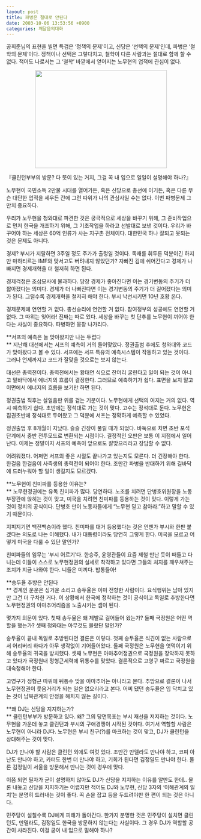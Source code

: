 ```yaml
---
layout: post
title: 파병은 절대로 안된다
date: 2003-10-06 13:53:56 +0900
categories: 깨달음의대화
---
```

공희준님의 표현을 빌면 특검은 ‘정책의 문제’이고, 신당은 ‘선택의 문제’인데, 파병은 ‘철학의 문제’이다. 정책이나 선택은 그렇다치고, 철학이 다른 사람과는 절대로 함께 할 수 없다. 적어도 나로서는 그 ‘철학’ 바깥에서 얻어지는 노무현의 업적에 관심이 없다. 

<p align="center">
  <img src="http://drkimz.com/technote/board/KDR/upimg/1065414232.jpg" width="351" height="260" border="0" />
</p>

<p align="left">
  『클린턴부부의 방문? 다 뜻이 있는 거지, 그걸 꼭 내 입으로 일일이 설명해야 하나?』
</p>

노무현이 국민소득 2만불 시대를 열어가든, 혹은 신당으로 총선에 이기든, 혹은 다른 무슨 대단한 업적을 세우든 간에 그런 따위가 나의 관심사일 수는 없다. 이번 파병문제 그만치 중요하다. 

우리가 노무현을 청와대로 파견한 것은 궁극적으로 세상을 바꾸기 위해, 그 준비작업으로 먼저 한국을 개조하기 위해, 그 기초작업을 하라고 선발대로 보낸 것이다. 우리가 바꾸어야 하는 세상은 60억 인류가 사는 지구촌 전체이다. 대한민국 하나 잘되고 못되는 것은 문제도 아니다. 

경제? 부시가 지랄하면 3주일 정도 주가가 출렁일 것이다. 독재를 휘두른 덕분이긴 하지만 마하티르는 IMF와 맞서고도 버텨내지 않았던가? 자빠진 김에 쉬어간다고 경제가 나빠지면 경제개혁을 더 철저히 하면 된다.

경제걱정은 조삼모사에 불과하다. 당장 경제가 좋아진다면 이는 경기변동의 주기가 더 짧아졌다는 의미다. 경제가 더 나빠진다면 이는 경기변동의 주기가 더 길어졌다는 의미가 된다. 그럴수록 경제개혁을 철저히 해야 한다. 부시 낙선시키면 10년 호황 온다. 

경제문제에 연연할 거 없다. 총선승리에 연연할 거 없다. 참여정부의 성공에도 연연할 거 없다. 그 따위는 잊어라! 진짜는 따로 있다. 세상을 바꾸는 첫 단추를 노무현이 끼어야 한다는 사실이 중요하다. 파병하면 몽창 나가리다. 

**서프의 예측은 늘 맞아왔지만 나는 두렵다  
** 지난해 대선에서는 서프의 예측이 거의 들어맞았다. 정권출범 후에도 청와대와 코드가 맞아왔다고 볼 수 있다. 서프에는 서프 특유의 예측시스템이 작동하고 있는 것이다. 그러나 언제까지고 코드가 잘맞을 것으로는 보지 않는다. 

대선은 총력전이다. 총력전에서는 황태연 식으로 잔머리 굴린다고 일이 되는 것이 아니고 밑바닥에서 에너지의 흐름이 결정한다. 그러므로 예측하기가 쉽다. 표면을 보지 말고 이면에서 에너지의 흐름을 보기만 하면 된다. 

정권출범 직후는 살얼음판 위를 걷는 기분이다. 노무현에게 선택의 여지는 거의 없다. 역시 예측하기 쉽다. 초반에는 정석대로 가는 것이 맞다. 고수는 정석대로 둔다. 노무현은 집권초반에 정석대로 두어왔고 그 덕분에 서프는 정확하게 예측할 수 있었다. 

정권출범 후 8개월이 지났다. 슬슬 긴장이 풀릴 때가 되었다. 바둑으로 치면 초반 포석 단계에서 중반 전투모드로 변환되는 시점이다. 결정적인 오판은 보통 이 지점에서 일어난다. 이제는 정말이지 서프의 예측이 앞으로도 잘맞으리라고 장담할 수 없다. 

어려워졌다. 어쩌면 서프의 좋은 시절도 끝나가고 있는지도 모른다. 더 긴장해야 한다. 한걸음 한걸음이 사즉생의 총력전이 되어야 한다. 조만간 파병을 반대하기 위해 길바닥에 드러누워야 할 일이 생길지도 모르겠다.

**노무현이 친미파를 등용한 이유는?  
** 노무현정권에는 유독 친미파가 많다. 당연하다. 노조를 치려면 단병호위원장을 노동부장관에 앉히는 것이 맞고, 미국을 치려면 친미파를 등용하는 것이 맞다. 이렇게 가는 것이 정치의 공식이다. 단병호 만이 노동자들에게 “노무현 믿고 참아라.”하고 말할 수 있기 때문이다. 

지피지기면 백전백승이라 했다. 친미파를 대거 등용했다는 것은 언젠가 부시와 한판 붙겠다는 의도로 나는 이해했다. 내가 대통령이라도 당연히 그렇게 한다. 미국을 모르고 어떻게 미국을 다룰 수 있단 말인가? 

친미파들의 임무는 ‘부시 어르기’다. 한승주, 윤영관들이 요즘 제철 만난 듯이 떠들고 다니는데 이들이 스스로 노무현정권의 실세로 착각하고 있다면 그들의 처지를 깨우쳐주는 조치가 지금 나와야 한다. 니들은 미끼다. 밥통들아!

**송두율 추방은 안된다  
** 경계인 운운은 싱거운 소리고 송두율은 이미 전향한 사람이다. 요식행위는 남아 있지만 그건 더 구차한 거다. 이 상황에서 한국에 정착하는 것이 공식이고 독일로 추방한다면 노무현정권의 아마추어리즘을 노출시키는 셈이 된다. 

몇가지 의문이 있다. 첫째 송두율은 왜 제발로 걸어들어 왔는가? 둘째 국정원은 어떤 역할을 했는가? 셋째 청와대는 아무것도 몰랐단 말인가? 

송두율이 끝내 독일로 추방된다면 결론은 이렇다. 첫째 송두율은 식견이 없는 사람으로서 어리버리 하다가 아무 생각없이 기어들어왔다. 둘째 국정원은 노무현을 엿먹이기 위해 송두율의 귀국을 방치했다. 셋째 노무현은 아마추어정권으로 국정원을 장악하지 못하고 있다가 국정원내 정형근세력에 뒤통수를 맞았다. 결론적으로 고영구 짜르고 국정원을 대숙청해야 한다. 

고영구가 정형근 따위에 뒤통수 맞을 아마추어는 아니라고 본다. 추방으로 결론이 나서 노무현정권이 웃음거리가 되는 일은 없으리라고 본다. 어찌 됐던 송두율은 입 닥치고 있는 것이 남북관계의 안정을 해치지 않는 길이다. 

**왜 DJ는 신당을 지지하는가?  
** 클린턴부부가 방문하고 있다. 왜? 그의 당면목표는 부시 재선을 저지하는 것이다. 노무현을 가운데 놓고 클린턴과 부시의 구애경쟁이 시작된 것이다. 여기서 역할할 사람은 노무현이 아니라 DJ다. 노무현은 부시 친구(?)를 마크하는 것이 맞고, DJ가 클린턴을 상대해주는 것이 맞다. 

DJ가 만나야 할 사람은 클린턴 외에도 여럿 있다. 조만간 만델라도 만나야 하고, 코피 아난도 만나야 하고, 카터도 한번 더 만나야 하고, 기회가 된다면 김정일도 만나야 한다. 물론 김정일이 서울을 방문해서 만나는 것이 경우에 맞다. 

이쯤 되면 필자가 굳이 설명하지 않아도 DJ가 신당을 지지하는 이유를 알만도 한데.. 물론 내놓고 신당을 지지하기는 어렵지만 적어도 DJ와 노무현, 신당 3자의 ‘이해관계의 일치’는 분명히 드러내는 것이 좋다. 꼭 손을 잡고 등을 두드려야만 한 편이 되는 것은 아니다. 

민주당이 설칠수록 DJ에게 피해가 돌아간다. 한가지 분명한 것은 민주당이 설치면 클린턴도, 만델라도, 김정일도 한국을 방문하지 않는다는 사실이다. 그 경우 DJ가 역할할 공간이 사라진다. 이걸 굳이 내 입으로 말해야 하나?